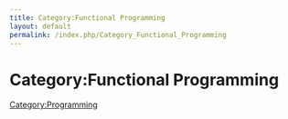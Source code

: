 ```yaml
---
title: Category:Functional Programming
layout: default
permalink: /index.php/Category_Functional_Programming
---
```


# Category:Functional Programming

[Category:Programming](Category_Programming)